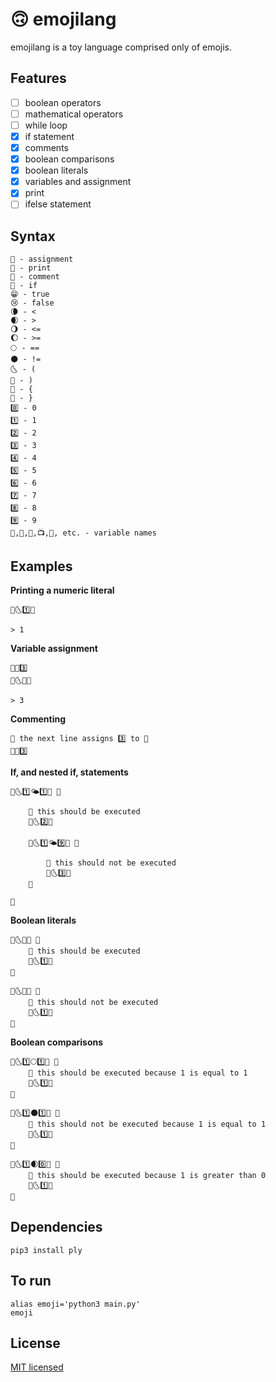 # 🙃 emojilang

emojilang is a toy language comprised only of emojis.

## Features
- [ ] boolean operators
- [ ] mathematical operators
- [ ] while loop
- [x] if statement
- [x] comments
- [x] boolean comparisons
- [x] boolean literals
- [x] variables and assignment
- [x] print
- [ ] ifelse statement

## Syntax

```
📌 - assignment
📢 - print
🤫 - comment
🤔 - if
😁 - true
😢 - false
🌘 - <
🌒 - >
🌖 - <=
🌔 - >=
🌕 - ==
🌑 - !=
🌜 - (
🌛 - )
🛫 - {
🛬 - }
0️⃣ - 0
1️⃣ - 1
2️⃣ - 2
3️⃣ - 3
4️⃣ - 4
5️⃣ - 5
6️⃣ - 6
7️⃣ - 7
8️⃣ - 8
9️⃣ - 9
🦁,🐹,🛵,📺,🥨, etc. - variable names
```


## Examples

**Printing a numeric literal**

```
📢🌜1️⃣🌛

> 1
```

**Variable assignment**

```
🦁📌3️⃣
📢🌜🦁🌛

> 3
```

**Commenting**

```
🤫 the next line assigns 3️⃣ to 🦁
🦁📌3️⃣
```

**If, and nested if, statements**

```
🤔🌜1️⃣🌤️1️⃣🌛 🛫 

    🤫 this should be executed
    📢🌜2️⃣🌛

    🤔🌜1️⃣🌤️9️⃣🌛 🛫 

        🤫 this should not be executed
        📢🌜3️⃣🌛
    🛬

🛬
```

**Boolean literals**

```
🤔🌜😁🌛 🛫 
    🤫 this should be executed
    📢🌜1️⃣🌛
🛬

🤔🌜😢🌛 🛫 
    🤫 this should not be executed
    📢🌜1️⃣🌛
🛬
```

**Boolean comparisons**

```
🤔🌜1️⃣🌕1️⃣🌛 🛫 
    🤫 this should be executed because 1 is equal to 1
    📢🌜1️⃣🌛
🛬

🤔🌜1️⃣🌑1️⃣🌛 🛫 
    🤫 this should not be executed because 1 is equal to 1
    📢🌜1️⃣🌛
🛬

🤔🌜1️⃣🌒0️⃣🌛 🛫 
    🤫 this should be executed because 1 is greater than 0
    📢🌜1️⃣🌛
🛬
```



## Dependencies
```
pip3 install ply
```

## To run

```
alias emoji='python3 main.py'
emoji
```

## License

[MIT licensed](LICENSE)
